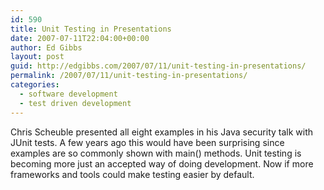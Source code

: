 ```yaml
---
id: 590
title: Unit Testing in Presentations
date: 2007-07-11T22:04:00+00:00
author: Ed Gibbs
layout: post
guid: http://edgibbs.com/2007/07/11/unit-testing-in-presentations/
permalink: /2007/07/11/unit-testing-in-presentations/
categories:
  - software development
  - test driven development
---
```

Chris Scheuble presented all eight examples in his Java security talk with JUnit tests. A few years ago this would have been surprising since examples are so commonly shown with main() methods. Unit testing is becoming more just an accepted way of doing development. Now if more frameworks and tools could make testing easier by default.